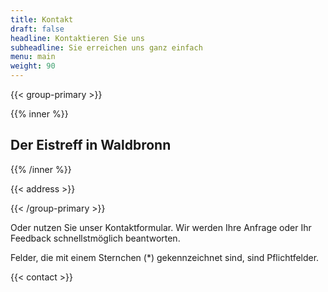 ```yaml
---
title: Kontakt
draft: false
headline: Kontaktieren Sie uns
subheadline: Sie erreichen uns ganz einfach
menu: main
weight: 90
---
```


{{< group-primary >}}

{{% inner %}}

## Der Eistreff in Waldbronn

{{% /inner %}}

{{< address >}}

<!-- ToDo: IMAGE Eistreff  -->
<!-- {{% inner %}}![](https://picsum.photos/570/360){{% /inner %}} -->

{{< /group-primary >}}

Oder nutzen Sie unser Kontaktformular. Wir werden Ihre Anfrage oder Ihr Feedback schnellstmöglich beantworten.

Felder, die mit einem Sternchen (\*) gekennzeichnet sind, sind Pflichtfelder.

{{< contact >}}
